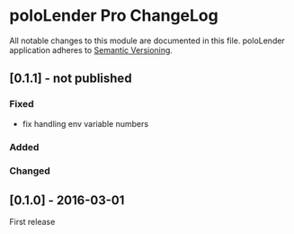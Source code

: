 # poloLender Pro ChangeLog

All notable changes to this module are documented in this file.
poloLender application adheres to [Semantic Versioning](http://semver.org/).

## [0.1.1] - not published

### Fixed
- fix handling env variable numbers

### Added

### Changed


## [0.1.0] - 2016-03-01
First release
